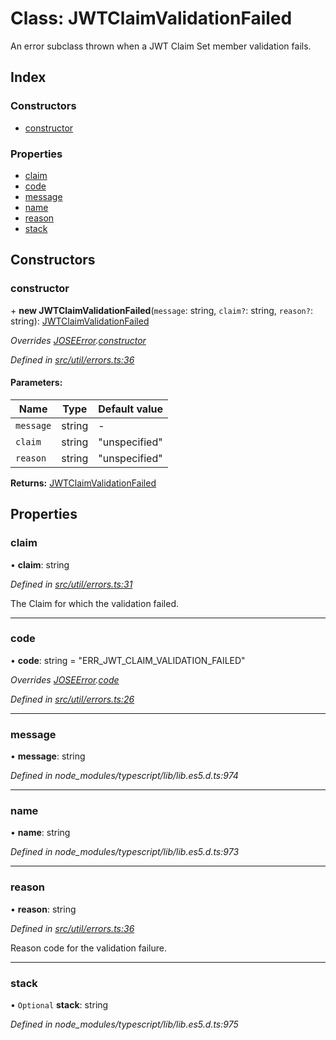 # Class: JWTClaimValidationFailed

An error subclass thrown when a JWT Claim Set member validation fails.

## Index

### Constructors

* [constructor](_util_errors_.jwtclaimvalidationfailed.md#constructor)

### Properties

* [claim](_util_errors_.jwtclaimvalidationfailed.md#claim)
* [code](_util_errors_.jwtclaimvalidationfailed.md#code)
* [message](_util_errors_.jwtclaimvalidationfailed.md#message)
* [name](_util_errors_.jwtclaimvalidationfailed.md#name)
* [reason](_util_errors_.jwtclaimvalidationfailed.md#reason)
* [stack](_util_errors_.jwtclaimvalidationfailed.md#stack)

## Constructors

### constructor

\+ **new JWTClaimValidationFailed**(`message`: string, `claim?`: string, `reason?`: string): [JWTClaimValidationFailed](_util_errors_.jwtclaimvalidationfailed.md)

*Overrides [JOSEError](_util_errors_.joseerror.md).[constructor](_util_errors_.joseerror.md#constructor)*

*Defined in [src/util/errors.ts:36](https://github.com/panva/jose/blob/v3.1.3/src/util/errors.ts#L36)*

#### Parameters:

Name | Type | Default value |
------ | ------ | ------ |
`message` | string | - |
`claim` | string | "unspecified" |
`reason` | string | "unspecified" |

**Returns:** [JWTClaimValidationFailed](_util_errors_.jwtclaimvalidationfailed.md)

## Properties

### claim

•  **claim**: string

*Defined in [src/util/errors.ts:31](https://github.com/panva/jose/blob/v3.1.3/src/util/errors.ts#L31)*

The Claim for which the validation failed.

___

### code

•  **code**: string = "ERR\_JWT\_CLAIM\_VALIDATION\_FAILED"

*Overrides [JOSEError](_util_errors_.joseerror.md).[code](_util_errors_.joseerror.md#code)*

*Defined in [src/util/errors.ts:26](https://github.com/panva/jose/blob/v3.1.3/src/util/errors.ts#L26)*

___

### message

•  **message**: string

*Defined in node_modules/typescript/lib/lib.es5.d.ts:974*

___

### name

•  **name**: string

*Defined in node_modules/typescript/lib/lib.es5.d.ts:973*

___

### reason

•  **reason**: string

*Defined in [src/util/errors.ts:36](https://github.com/panva/jose/blob/v3.1.3/src/util/errors.ts#L36)*

Reason code for the validation failure.

___

### stack

• `Optional` **stack**: string

*Defined in node_modules/typescript/lib/lib.es5.d.ts:975*
